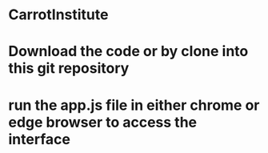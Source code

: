 # CarrotInstitute
# Download the code or by clone into this git repository
# run the app.js file in either chrome or edge browser to access the interface
